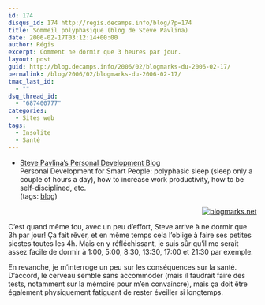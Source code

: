 ```yaml
---
id: 174
disqus_id: 174 http://regis.decamps.info/blog/?p=174
title: Sommeil polyphasique (blog de Steve Pavlina)
date: 2006-02-17T03:12:14+00:00
author: Régis
excerpt: Comment ne dormir que 3 heures par jour.
layout: post
guid: http://blog.decamps.info/2006/02/blogmarks-du-2006-02-17/
permalink: /blog/2006/02/blogmarks-du-2006-02-17/
tmac_last_id:
  - ""
dsq_thread_id:
  - "687400777"
categories:
  - Sites web
tags:
  - Insolite
  - Santé
---
```

<ul class="blogmarks">
  <li>
    <a href="http://www.stevepavlina.com/blog/">Steve Pavlina’s Personal Development Blog</a><br />Personal Development for Smart People: polyphasic sleep (sleep only a couple of hours a day), how to increase work productivity, how to be self-disciplined, etc.<br />(tags: <a rel="tag" href="http://blogmarks.net/tag/blog">blog</a>)
  </li>
</ul>

<p style="text-align:right">
  <a href="http://blogmarks.net/user/Regis"><img src="http://blogmarks.net/img/button.png" alt="blogmarks.net" border="0" /></a>
</p>

C’est quand même fou, avec un peu d’effort, Steve arrive à ne dormir que 3h par jour! Ça fait rêver, et en même temps cela l’oblige à faire ses petites siestes toutes les 4h. Mais en y réfléchissant, je suis sûr qu’il me serait assez facile de dormir à 1:00, 5:00, 8:30, 13:30, 17:00 et 21:30 par exemple.

En revanche, je m’interroge un peu sur les conséquences sur la santé. D’accord, le cerveau semble sans accommoder (mais il faudrait faire des tests, notamment sur la mémoire pour m’en convaincre), mais ça doit être également physiquement fatiguant de rester éveiller si longtemps.
